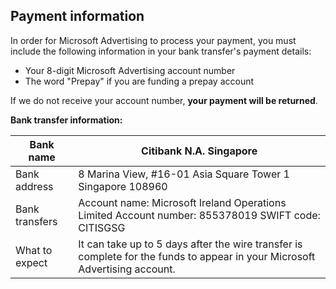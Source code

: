 ## Payment information

In order for Microsoft Advertising to process your payment, you must include the following information in your bank transfer's payment details:
- Your 8-digit Microsoft Advertising account number
- The word "Prepay" if you are funding a prepay account

If we do not receive your account number, **your payment will be returned**.

**Bank transfer information:**

|Bank name|Citibank N.A. Singapore|
|---|---|
|Bank address|8 Marina View, #16-01           Asia Square Tower 1           Singapore 108960|
|Bank transfers|Account name: Microsoft Ireland Operations Limited           Account number: 855378019           SWIFT code: CITISGSG |
|What to expect|It can take up to 5 days after the wire transfer is complete for the funds to appear in your Microsoft Advertising account.|


